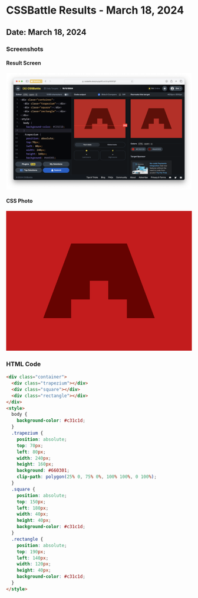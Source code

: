 # CSSBattle Results - March 18, 2024

## Date: March 18, 2024

### Screenshots

#### Result Screen

![Result Screen](screenshots/result-screen.png)

#### CSS Photo

![CSS Photo](screenshots/css-image.png)

### HTML Code

```html
<div class="container">
  <div class="trapezium"></div>
  <div class="square"></div>
  <div class="rectangle"></div>
</div>
<style>
  body {
    background-color: #c31c1d;
  }
  .trapezium {
    position: absolute;
    top: 70px;
    left: 80px;
    width: 240px;
    height: 160px;
    background: #660301;
    clip-path: polygon(25% 0, 75% 0%, 100% 100%, 0 100%);
  }
  .square {
    position: absolute;
    top: 150px;
    left: 180px;
    width: 40px;
    height: 40px;
    background-color: #c31c1d;
  }
  .rectangle {
    position: absolute;
    top: 190px;
    left: 140px;
    width: 120px;
    height: 40px;
    background-color: #c31c1d;
  }
</style>
```
